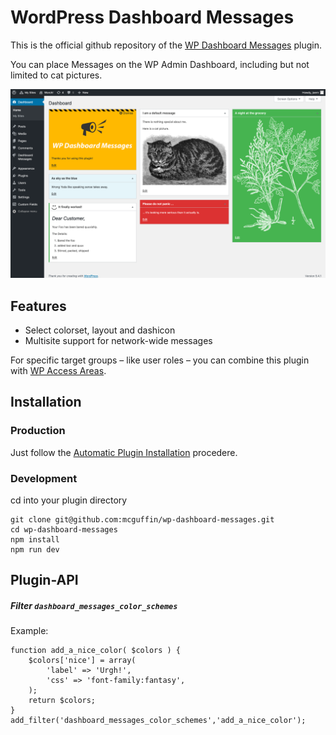 WordPress Dashboard Messages
============================

This is the official github repository of the [WP Dashboard Messages](https://wordpress.org/plugins/wp-dashboard-messages/) plugin.

You can place Messages on the WP Admin Dashboard, including but not limited to cat pictures.

![Some random messages](.wporg/screenshot-1.png)

Features
--------
 - Select colorset, layout and dashicon
 - Multisite support for network-wide messages

For specific target groups – like user roles – you can combine this plugin with
[WP Access Areas](https://wordpress.org/plugins/wp-dashboard-messages/).

Installation
------------
### Production
Just follow the [Automatic Plugin Installation](https://wordpress.org/support/article/managing-plugins/#automatic-plugin-installation) procedere.

### Development
cd into your plugin directory
```
git clone git@github.com:mcguffin/wp-dashboard-messages.git
cd wp-dashboard-messages
npm install
npm run dev
```

Plugin-API
----------

##### Filter `dashboard_messages_color_schemes`

Example:
```
function add_a_nice_color( $colors ) {
    $colors['nice'] = array(
        'label' => 'Urgh!',
        'css' => 'font-family:fantasy',
    );
    return $colors;
}
add_filter('dashboard_messages_color_schemes','add_a_nice_color');
```
